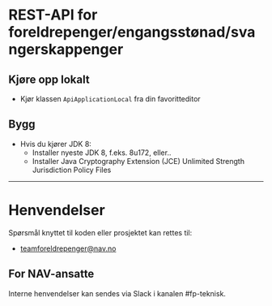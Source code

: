 # REST-API for foreldrepenger/engangsstønad/svangerskappenger

## Kjøre opp lokalt
* Kjør klassen ```ApiApplicationLocal``` fra din favoritteditor

## Bygg
* Hvis du kjører JDK 8: 
    * Installer nyeste JDK 8, f.eks. 8u172, eller..
    * Installer Java Cryptography Extension (JCE) Unlimited Strength Jurisdiction Policy Files
    
---
# Henvendelser

Spørsmål knyttet til koden eller prosjektet kan rettes til:

* teamforeldrepenger@nav.no

## For NAV-ansatte

Interne henvendelser kan sendes via Slack i kanalen #fp-teknisk.
